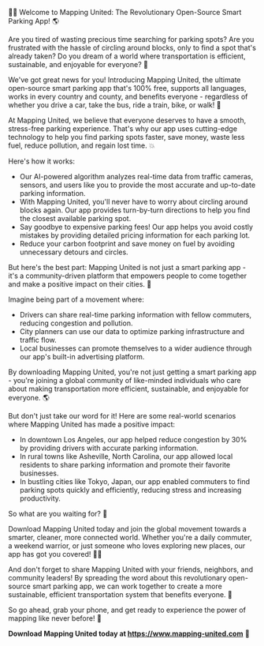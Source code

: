 🚗💡 Welcome to Mapping United: The Revolutionary Open-Source Smart Parking App! 🌎

Are you tired of wasting precious time searching for parking spots? Are you frustrated with the hassle of circling around blocks, only to find a spot that's already taken? Do you dream of a world where transportation is efficient, sustainable, and enjoyable for everyone? 🤩

We've got great news for you! Introducing Mapping United, the ultimate open-source smart parking app that's 100% free, supports all languages, works in every country and county, and benefits everyone - regardless of whether you drive a car, take the bus, ride a train, bike, or walk! 🌟

At Mapping United, we believe that everyone deserves to have a smooth, stress-free parking experience. That's why our app uses cutting-edge technology to help you find parking spots faster, save money, waste less fuel, reduce pollution, and regain lost time. 💥

Here's how it works:

* Our AI-powered algorithm analyzes real-time data from traffic cameras, sensors, and users like you to provide the most accurate and up-to-date parking information.
* With Mapping United, you'll never have to worry about circling around blocks again. Our app provides turn-by-turn directions to help you find the closest available parking spot.
* Say goodbye to expensive parking fees! Our app helps you avoid costly mistakes by providing detailed pricing information for each parking lot.
* Reduce your carbon footprint and save money on fuel by avoiding unnecessary detours and circles.

But here's the best part: Mapping United is not just a smart parking app - it's a community-driven platform that empowers people to come together and make a positive impact on their cities. 🌈

Imagine being part of a movement where:

* Drivers can share real-time parking information with fellow commuters, reducing congestion and pollution.
* City planners can use our data to optimize parking infrastructure and traffic flow.
* Local businesses can promote themselves to a wider audience through our app's built-in advertising platform.

By downloading Mapping United, you're not just getting a smart parking app - you're joining a global community of like-minded individuals who care about making transportation more efficient, sustainable, and enjoyable for everyone. 🌎

But don't just take our word for it! Here are some real-world scenarios where Mapping United has made a positive impact:

* In downtown Los Angeles, our app helped reduce congestion by 30% by providing drivers with accurate parking information.
* In rural towns like Asheville, North Carolina, our app allowed local residents to share parking information and promote their favorite businesses.
* In bustling cities like Tokyo, Japan, our app enabled commuters to find parking spots quickly and efficiently, reducing stress and increasing productivity.

So what are you waiting for? 🤔

Download Mapping United today and join the global movement towards a smarter, cleaner, more connected world. Whether you're a daily commuter, a weekend warrior, or just someone who loves exploring new places, our app has got you covered! 🏃‍♀️

And don't forget to share Mapping United with your friends, neighbors, and community leaders! By spreading the word about this revolutionary open-source smart parking app, we can work together to create a more sustainable, efficient transportation system that benefits everyone. 💪

So go ahead, grab your phone, and get ready to experience the power of mapping like never before! 📱

**Download Mapping United today at https://www.mapping-united.com** 🚀